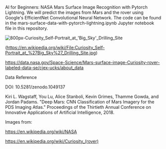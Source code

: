 AI for Beginners: NASA Mars Surface Image Recognition with Pytorch Lightning.  We will predict the images from Mars and the rover using Google's EfficientNet Convolutional Neural Network.  The code can be found in the mars-surface-data-with-pytorch-lightning.ipynb Jupyter notebook file in this repository.

![800px-Curiosity_Self-Portrait_at_'Big_Sky'_Drilling_Site](https://github.com/user-attachments/assets/bbb9fdc1-5621-4b74-8faf-4862304b8324)

(https://en.wikipedia.org/wiki/File:Curiosity_Self-Portrait_at_%27Big_Sky%27_Drilling_Site.jpg)

https://data.nasa.gov/Space-Science/Mars-surface-image-Curiosity-rover-labeled-data-se/cjex-ucks/about_data

Data Reference

DOI: 10.5281/zenodo.1049137

Kiri L. Wagstaff, You Lu, Alice Stanboli, Kevin Grimes, Thamme Gowda, and Jordan Padams. "Deep Mars: CNN Classification of Mars Imagery for the PDS Imaging Atlas." Proceedings of the Thirtieth Annual Conference on Innovative Applications of Artificial Intelligence, 2018.

Images from:

https://en.wikipedia.org/wiki/NASA

https://en.wikipedia.org/wiki/Curiosity_(rover)
